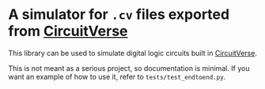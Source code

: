 # A simulator for `.cv` files exported from [CircuitVerse](https://circuitverse.org/)

This library can be used to simulate digital logic circuits built in [CircuitVerse](https://circuitverse.org/).

This is not meant as a serious project, so documentation is minimal. If you want an example of how to use it, refer to `tests/test_endtoend.py`.
